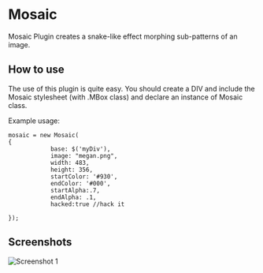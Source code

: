 Mosaic
===========

Mosaic Plugin creates a snake-like effect morphing sub-patterns of an image.


How to use
----------

The use of this plugin is quite easy.
You should create a DIV and include the Mosaic stylesheet (with .MBox class) and declare an instance of Mosaic class.

Example usage:

	mosaic = new Mosaic(
	{
	            base: $('myDiv'),
	            image: "megan.png",
	            width: 483,
	            height: 356,
	            startColor: '#930',
	            endColor: '#000',
	            startAlpha:.7,
	            endAlpha: .1,
	            hacked:true //hack it

	});

Screenshots
-----------


![Screenshot 1](http://panaghia.it/imgs/mosaic_example.jpg)



